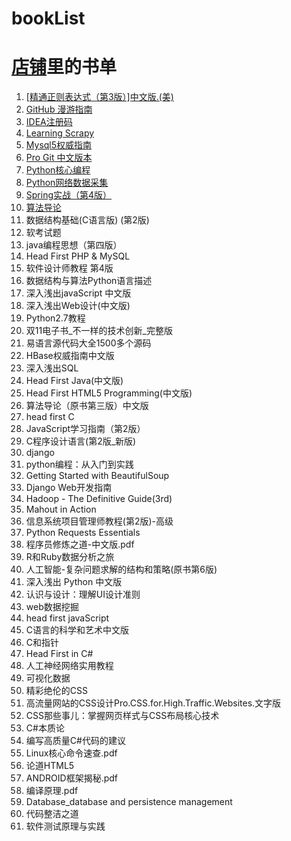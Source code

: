 # bookList
# [店铺](https://shop476821834.taobao.com/?spm=0.0.0.0)里的书单
1. [[精通正则表达式（第3版）]中文版.(美)](https://item.taobao.com/item.htm?spm=a1z10.3-c.w4002-16100903092.9.LHdHDI&id=546676256008)
2. [GitHub 漫游指南](https://item.taobao.com/item.htm?spm=a1z10.3-c.w4002-16100903092.9.Nk7foS&id=546566980665)
3. [IDEA注册码](https://item.taobao.com/item.htm?spm=a1z10.3-c.w4002-16100903092.9.iDGGlZ&id=546587159739)
4. [Learning Scrapy](https://item.taobao.com/item.htm?spm=a1z10.3-c.w4002-16100903092.9.ortPys&id=546710397964)
5. [Mysql5权威指南](https://item.taobao.com/item.htm?spm=a1z10.3-c.w4002-16100903092.9.1DNmA0&id=546480490095)
6. [Pro Git 中文版本](https://item.taobao.com/item.htm?spm=a1z10.3-c.w4002-16100903092.9.jjCZJ2&id=546639875004)
7. [Python核心编程](https://item.taobao.com/item.htm?spm=a1z10.3-c.w4002-16100903092.30.EqtHON&id=546485398931)
8. [Python网络数据采集](https://item.taobao.com/item.htm?spm=a1z10.3-c.w4002-16100903092.27.EqtHON&id=546617358566)
9. [Spring实战（第4版）](https://item.taobao.com/item.htm?spm=a1z10.3-c.w4002-16100903092.9.wQYlVg&id=546493488975)
10. [算法导论](https://item.taobao.com/item.htm?spm=a1z10.3-c.w4002-16100903092.12.i2uWG7&id=552132384376)
11. 数据结构基础(C语言版) (第2版)
12. 软考试题
13. java编程思想（第四版）
14. Head First PHP & MySQL
15. 软件设计师教程 第4版
16. 数据结构与算法Python语言描述
17. 深入浅出javaScript 中文版
18. 深入浅出Web设计(中文版)
19. Python2.7教程
20. 双11电子书_不一样的技术创新_完整版
21. 易语言源代码大全1500多个源码
22. HBase权威指南中文版
23. 深入浅出SQL
24. Head First Java(中文版)
25. Head First HTML5 Programming(中文版)
26. 算法导论（原书第三版）中文版
27. head first C
28. JavaScript学习指南（第2版）
29. C程序设计语言(第2版_新版)
30. django
31. python编程：从入门到实践
32. Getting Started with BeautifulSoup
33. Django Web开发指南
34. Hadoop - The Definitive Guide(3rd)
35. Mahout in Action
36. 信息系统项目管理师教程(第2版)-高级
37. Python Requests Essentials
38. 程序员修炼之道-中文版.pdf
39. R和Ruby数据分析之旅
40. 人工智能-复杂问题求解的结构和策略(原书第6版)
41. 深入浅出 Python 中文版
42. 认识与设计：理解UI设计准则
43. web数据挖掘
44. head first javaScript
45. C语言的科学和艺术中文版
46. C和指针
47. Head First in C#
48. 人工神经网络实用教程
49. 可视化数据
50. 精彩绝伦的CSS
51. 高流量网站的CSS设计Pro.CSS.for.High.Traffic.Websites.文字版
52. CSS那些事儿：掌握网页样式与CSS布局核心技术
53. C#本质论
54. 编写高质量C#代码的建议
55. Linux核心命令速查.pdf
56. 论道HTML5
57. ANDROID框架揭秘.pdf
58. 编译原理.pdf
59. Database_database and persistence management
60. 代码整洁之道
61. 软件测试原理与实践
